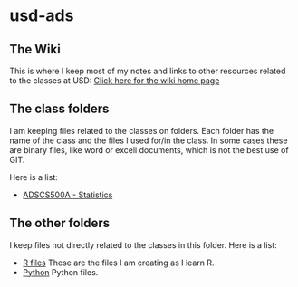 # usd-ads

## The Wiki
This is where I keep most of my notes and links to other resources related to the classes at USD: [Click here for the wiki home page](https://github.com/mayelespino/usd-ads/wiki)

## The class folders
I am keeping files related to the classes on folders. Each folder has the name of the class and the files I used for/in the class. In some cases these are binary files, like word or excell documents, which is not the best use of GIT.

Here is a list:

- [ADSCS500A - Statistics](https://github.com/mayelespino/usd-ads/tree/main/ads500a)

## The other folders
I keep files not directly related to the classes in this folder. Here is a list:

- [R files]() These are the files I am creating as I learn R.
- [Python]() Python files.
